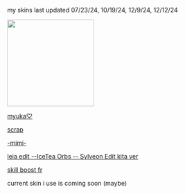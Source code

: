 my skins last updated 07/23/24, 10/19/24, 12/9/24, 12/12/24
 
 <img src="https://i.pinimg.com/736x/3c/2a/a5/3c2aa556f4dacd79b0b393016f39fcd8.jpg"  
       width="200"
       height="200"></a>

[myuka♡](https://drive.google.com/file/d/1syNBgklXh3EH6eYkp6fKdUfuPwwwD-IC/view?usp=sharing) 

[scrap](https://drive.google.com/file/d/1TLyqYMfU5MmCv6tN-qzWPE2P7cGFfN6b/view?usp=sharing)

[-mimi-](https://drive.google.com/file/d/1v9ZuPjeVwFHD0cBdoYewExTpc7fG7B14/view?usp=sharing)

[leia edit --IceTea Orbs -- Sylveon Edit kita ver](https://drive.google.com/file/d/19vZdyUxJ3Ai04IflJUVuEJqTfQXUtqWe/view?usp=sharing)

[skill boost fr](https://drive.google.com/file/d/18H7iDtMMeBQhanDh3iDaN6BxnST9D8th/view?usp=sharing)

current skin i use is coming soon (maybe)

